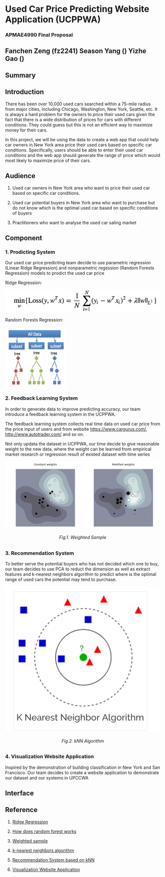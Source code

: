 # Used Car Price Predicting Website Application (UCPPWA)
### APMAE4990 Final Proposal 
## Fanchen Zeng (fz2241)    Season Yang ()    Yizhe Gao ()
## Summary 
## Introduction

There has been over 10,000 used cars searched within a 75-mile radius from major cities, including Chicago, Washington, New York, Seattle, etc. It is always a hard problem for the owners to price their used cars given the fact that there is a wide distribution of prices for cars with different conditions. They could guess but this is not an efficient way to maximize money for their cars. 

In this project, we will be using the data to create a web app that could help car owners in New York area price their used cars based on specific car conditions. Specifically, users should be able to enter their used car conditions and the web app should generate the range of price which would most likely to maximize price of their cars.
## Audience

1. Used car owners in New York area who want to price their used car based on specific car conditions. 

2. Used car potential buyers in New York area who want to purchase but do not know which is the optimal used car based on specific conditions of buyers

3. Practitioners who want to analyse the used car saling market
## Component

### 1. Prodicting System

Our used car price predicting team decide to use parametric regression (Linear Ridge Regression) and nonparametric regession (Random Forests Regression) models to prodict the used car price

Ridge Regression:

<img src="picture/Ridge.png" align="center">

Random Forests Regression:

<img align="center" src="picture/Random Forests2.png" width="200" height="200">

### 2. Feedback Learning System

In order to generate data to improve predicting accuracy, our team introduce a feedback learning system in the UCPPWA.

The feedback learning system collects real time data on used car price from the price input of users and from website https://www.cargurus.com/, http://www.autotrader.com/ and so on.

Not only updata the dataset in UCPPWA, our time decide to give reasonable weight to the new data, where the weight can be learned from empirical market research or regression result of existed dataset with time series

<img src="picture/weighted sample.png">
<h6 align="center">Fig.1. Weighted Sample</h6> 

### 3. Recommendation System

To better serve the potential buyers who has not decided which one to buy, our team decides to use PCA to reduct the dimension as well as extract features and k-nearest neighbors algorithm to predict where is the optimal range of used cars the potential may tend to purchase. 

<img src="picture/KNN.png">
<h6 align="center">Fig.2. kNN Algorithm </h6> 

### 4. Visualization Website Application

Inspired by the demonstration of building classification in New York and San Francisco. Our team decides to create a website application to demonstrate our dataset and our systems in UPCCWA

## Interface
## Reference

1. [Ridge Regression](https://github.com/Columbia-Intro-Data-Science/APMAE4990-/blob/master/lectures/Lecture%203%20-%20Model%20Selection%2C%20Evaluation%20and%20Regularization.pdf)

2. [How does random forest works](https://www.quora.com/How-does-randomization-in-a-random-forest-work)

3. [Weighted sample](http://scikit-learn.org/stable/auto_examples/svm/plot_weighted_samples.html)

4. [k-nearest neighbors algorithm](https://en.wikipedia.org/wiki/K-nearest_neighbors_algorithm)

5. [Recommendation System based on kNN](http://stackoverflow.com/questions/7742706/k-nearest-neighbour-vs-user-based-nearest-neighbour)

6. [Visualization Website Application](http://www.r2d3.us/visual-intro-to-machine-learning-part-1/)
